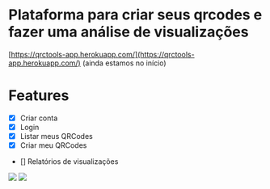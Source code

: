 # Plataforma para criar seus qrcodes e fazer uma análise de visualizações

[https://qrctools-app.herokuapp.com/](https://qrctools-app.herokuapp.com/) (ainda estamos no início)

# Features

* [x] Criar conta
* [x] Login
* [x] Listar meus QRCodes
* [x] Criar meu QRCodes
* [] Relatórios de visualizações  


<img src="https://qrcodes-images.s3.sa-east-1.amazonaws.com/Print+1.png"  />

<img src="https://qrcodes-images.s3.sa-east-1.amazonaws.com/Print+2.png"  />
